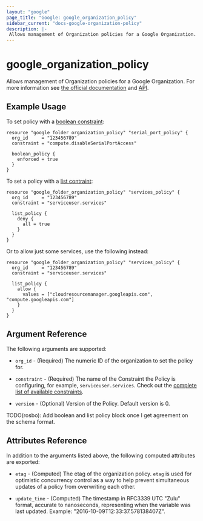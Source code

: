 ```yaml
---
layout: "google"
page_title: "Google: google_organization_policy"
sidebar_current: "docs-google-organization-policy"
description: |-
 Allows management of Organization policies for a Google Organization.
---
```


# google\_organization\_policy

Allows management of Organization policies for a Google Organization. For more information see
[the official
documentation](https://cloud.google.com/resource-manager/docs/organization-policy/overview) and
[API](https://cloud.google.com/resource-manager/reference/rest/v1/organizations/setOrgPolicy).

## Example Usage

To set policy with a [boolean constraint](https://cloud.google.com/resource-manager/docs/organization-policy/quickstart-boolean-constraints):

```hcl
resource "google_folder_organization_policy" "serial_port_policy" {
  org_id     = "123456789"
  constraint = "compute.disableSerialPortAccess"

  boolean_policy {
    enforced = true
  }
}
```


To set a policy with a [list contraint](https://cloud.google.com/resource-manager/docs/organization-policy/quickstart-list-constraints):

```hcl
resource "google_folder_organization_policy" "services_policy" {
  org_id     = "123456789"
  constraint = "serviceuser.services"

  list_policy {
    deny {
      all = true
    }
  }
}
```


Or to allow just some services, use the following instead:

```hcl
resource "google_folder_organization_policy" "services_policy" {
  org_id     = "123456789"
  constraint = "serviceuser.services"

  list_policy {
    allow {
      values = ["cloudresourcemanager.googleapis.com", "compute.googleapis.com"]
    }
  }
}
```

## Argument Reference

The following arguments are supported:

* `org_id` - (Required) The numeric ID of the organization to set the policy for.

* `constraint` - (Required) The name of the Constraint the Policy is configuring, for example, `serviceuser.services`. Check out the [complete list of available constraints](https://cloud.google.com/resource-manager/docs/organization-policy/understanding-constraints#available_constraints).

* `version` - (Optional) Version of the Policy. Default version is 0.

TODO(rosbo): Add boolean and list policy block once I get agreement on the schema format.

## Attributes Reference

In addition to the arguments listed above, the following computed attributes are
exported:

* `etag` - (Computed) The etag of the organization policy. `etag` is used for optimistic concurrency control as a way to help prevent simultaneous updates of a policy from overwriting each other. 

* `update_time` - (Computed) The timestamp in RFC3339 UTC "Zulu" format, accurate to nanoseconds, representing when the variable was last updated. Example: "2016-10-09T12:33:37.578138407Z".